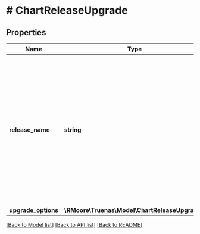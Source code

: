 # # ChartReleaseUpgrade

## Properties

Name | Type | Description | Notes
------------ | ------------- | ------------- | -------------
**release_name** | **string** | Upgrade &#x60;release_name&#x60; chart release. System will update container images being used by &#x60;release_name&#x60; chart release as a chart release upgrade is not considered complete until the images in use have also been updated to latest versions. | [optional]
**upgrade_options** | [**\RMoore\Truenas\Model\ChartReleaseUpgrade1**](ChartReleaseUpgrade1.md) |  | [optional]

[[Back to Model list]](../../README.md#models) [[Back to API list]](../../README.md#endpoints) [[Back to README]](../../README.md)

